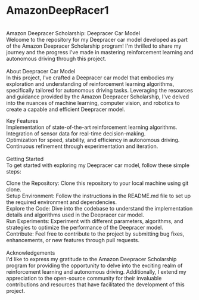 # AmazonDeepRacer1
<br>
Amazon Deepracer Scholarship: Deepracer Car Model
<br>
Welcome to the repository for my Deepracer car model developed as part of the Amazon Deepracer Scholarship program! I'm thrilled to share my journey and the progress I've made in mastering reinforcement learning and autonomous driving through this project.
<br>
<br>
About Deepracer Car Model
<br>
In this project, I've crafted a Deepracer car model that embodies my exploration and understanding of reinforcement learning algorithms, specifically tailored for autonomous driving tasks. Leveraging the resources and guidance provided by the Amazon Deepracer Scholarship, I've delved into the nuances of machine learning, computer vision, and robotics to create a capable and efficient Deepracer model.
<br>

Key Features 
<br>
Implementation of state-of-the-art reinforcement learning algorithms.
<br>
Integration of sensor data for real-time decision-making.
<br>
Optimization for speed, stability, and efficiency in autonomous driving.
<br>
Continuous refinement through experimentation and iteration.
<br>
<br>
Getting Started
<br>
To get started with exploring my Deepracer car model, follow these simple steps:<br>

Clone the Repository: Clone this repository to your local machine using git clone.
<br>
Setup Environment: Follow the instructions in the README.md file to set up the required environment and dependencies.
<br>
Explore the Code: Dive into the codebase to understand the implementation details and algorithms used in the Deepracer car model.
<br>
Run Experiments: Experiment with different parameters, algorithms, and strategies to optimize the performance of the Deepracer model.
<br>
Contribute: Feel free to contribute to the project by submitting bug fixes, enhancements, or new features through pull requests.
<br>
<br>
Acknowledgements
<br>
I'd like to express my gratitude to the Amazon Deepracer Scholarship program for providing the opportunity to delve into the exciting realm of reinforcement learning and autonomous driving. Additionally, I extend my appreciation to the open-source community for their invaluable contributions and resources that have facilitated the development of this project.
<br>
